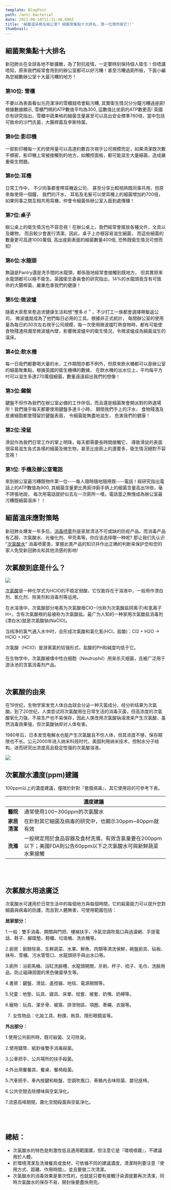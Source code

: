 ```yaml
---
template: BlogPost
path: /anti-bacterial
date: 2021-08-10T11:31:48.696Z
title: '細菌温床竟在辦公室? 細菌聚集點十大排名, 第一位竟然是它!!'
thumbnail: ''
---
```

<!--StartFragment-->

## **細菌聚集點十大排名**

新冠肺炎在全球各地不斷擴散，為了對抗疫情，一定要時刻保持個人衛生！但唔講唔知，原來我們經常會用到的辦公室都可以好污糟！甚至污糟過廁所板，下面小編為您細數辦公室十大最污糟的地方！

### **第10位: 雪櫃**

不要以為表面看似光亮潔淨的雪櫃就唔會點污糟, 其實衛生情況分分鐘污糟過座廁! 根據數據顯示, 雪櫃門柄的ATP數值平均為300, 這數值比坐廁的ATP數更高! 英國亦有研究指出，雪櫃中蔬果格的細菌含量甚至可以高出安全標準780倍，當中包括可致命的沙門氏菌，大腸桿菌及李斯特菌。

### **第9位:影印機**

一部影印機每一天的使用量可以高達約數百次視乎公司規模而定，如果清潔既次數不頻密，影印機上常被接觸到的地方，如觸控面板，都可能滋生大量細菌，造成嚴重衛生問題。

### **第8位:耳機**

日常工作中， 不少同事都會帶耳機返公司， 甚至分享比較相熟既同事共用，但原來每使用一個鐘， 我們的汗水， 耳垢及毛髮可以使耳機上的細菌增加約700倍，如果同事之間互相共用耳機，仲會令細菌係辦公室入面到處傳播！

### **第7位:桌子**

辦公桌上的衛生情況也不容忽視！在辦公桌上，我們經常會擺放各種文件，文具以及雜物， 而且較少會進行清潔。因此，桌子上亦極容易滋生細菌， 而這些細菌的數量更可高達1000萬個, 高出座廁表面的細菌數量400倍, 恐怖既衛生情況可想而知!

### **第6位:水龍頭**

無論是Pantry還是洗手間的水龍頭，都係我地經常會接觸到既地方， 但其實原來水龍頭都可以極不衛生。英國衛生委員會的研究指出，14%的水龍頭竟含有可致命的大腸桿菌，嚴重危害我們的健康！

### **第5位:微波爐**

隨着大家愈來愈追求健康生活和想”慳多ｄ＂，不少打工一族都會選擇帶飯返公司， 微波爐就成為了他們每日必用的工具。根據非正式統計， 每間辦公室的使用量為每日約30次左右視乎公司規模，每一次使用微波爐叮熱食物時，都有可能使食物殘渣飛濺至微波爐內壁，影響微波爐中的衛生情況，令微波爐成為細菌滋生的温床。

### **第4位:飲水機**

每一日我們都要喝大量的水，工作期間亦都不例外，但原來飲水機都可以是辦公室的細菌聚集點，根據英國的衛生機構的數據， 在飲水機的出水位上，平均每平方吋可以滋生多達270萬個細菌，數量遠遠超出我們的想像！

### **第3位:鍵盤**

鍵盤不但作為我們在辦公室必備的工作伴侶，而且還是細菌聚會開派對的熱選場所！我們幾乎每天都要使用鍵盤多達８小時， 期間我們手上的汗水， 食物殘渣及皮膚細胞都會殘留於鍵盤表面， 令細菌能無盡地滋生， 危害我們的健康！

### **第2位:滑鼠**

滑鼠作為我們日常工作的掌上明珠，每天都需要長時間接觸它， 導致滑鼠的表面很容易滋生各式各樣的細菌及微生物，甚至比座廁上的還要多，衛生情況絕對不容忽視！

### **第1位: 手機及辦公室電話**

來到辦公室最污糟既物件第一位----每人隨時隨地隨用既----電話！經研究指出電話上的ATP數值為900, 其細菌含量更比男廁沖廁手抦上的細菌含量高出18倍，毫不誇張地說， 每次用電話就好似去左一次廁所一樣。電話當之無愧成為辦公室最污糟既細菌温床！！

## **細菌溫床應對策略**

新冠肺炎爆发一年多后，[消毒喷雾](https://www.k-clean.com.hk/)剂是家居清洁不可或缺的防疫产品。而消毒产品有乙醇、次氯酸水、光催化剂、甲壳素等。你应该选择哪一种呢? 那让我们先认识 "[次氯酸水](https://www.k-clean.com.hk/pages/%E7%94%A2%E5%93%81%E7%89%B9%E9%BB%9E/)" 消毒喷雾类，掌握此类产品的知识并作出正确的判断来保护您和您的家人免受新冠肺炎和其他流感的影响!

## **次氯酸到底是什么？**

![](/assets/次氯酸水HCIO-500x.jpg)

[次氯酸](https://www.k-clean.com.hk/pages/產品特點)是一种化学式为HClO的不稳定弱酸，它仅能存在于溶液中，一般用作漂白剂、氧化剂、除臭剂和消毒剂等运用。

在水溶液中，次氯酸部分电离为次氯酸根ClO−(也称为次氯酸盐阴离子)和氢离子H+。含有次氯酸根的盐被称为次氯酸盐。最广为人知的一种家用次氯酸盐消毒剂(漂白水)就是次氯酸钠(NaClO)。

当纯净的氯气通入水中时，会形成次氯酸和氯化氢(HCl，盐酸)：Cl2 + H2O → HClO + HCl

次氯酸（HClO）是游离氯的较强形式，盐酸的PH和碱度均低于它。

在生物学中，次氯酸被嗜中性白细胞（Neutrophil）用来杀灭细菌，且被广泛用于游泳池的含氯消毒剂产品。

<br>

## **次氯酸的由来**

在19世纪，生物学家发觉人体白血球会分泌一种灭菌成分，经分析结果为次氯酸。到了20世纪，人类尝试将次氯酸用在日常生活的消毒灭菌，但高浓度的次氯酸氧化力强，不易生产也不易保存，因此人类改用次氯酸钠溶液来产生次氯酸，虽然消毒效果强，但次氯酸钠却对人体有害。

1980年后，日本发觉电解水也能产生次氯酸且不伤人体，但其浓度不够，保存期限也不长。公元2000年进入纳米科技时代，美国利用纳米技术，控制水分子结构，进而研究出浓度高且稳定性强的次氯酸溶液。

![](/assets/次氯酸水與細菌720.jpg)

## **次氯酸水濃度(ppm)建議**

100ppm以上的濃度建議，僅限於針對『套膜病毒』，其它使用目的可參考下表。

|          | 濃度建議                                                           |
| -------- | -------------------------------------------------------------- |
| **醫院**   | 通常使用100~300ppm的次氯酸水                                            |
| **家居清潔** | 在針對其它細菌及病毒的研究中，也顯示30ppm~80ppm就有效                               |
| **洗滌**   | 一般規定用於食品容器及食材洗滌，有效含氯量要在200ppm以下；美國FDA則公告60ppm以下之次氯酸水可與新鮮蔬菜水果接觸 |

## **<br>**

## **次氯酸水用途廣泛**

次氯酸水可運用於日常生活中的每個地方與每個時間，它的殺菌能力可以提升您對細菌與病毒的防護，而且對人體無害，可使用範圍包括：

**居家部分：**

1.一般：雙手消毒、開關與門把、樓梯扶手、冷氣空調吹風口與過濾網、手提電話、鞋子、腳踏墊、鞋櫃、垃圾桶、洗衣機等。

2.廚房：廚餘除臭、生鮮蔬菜、水果、鮮魚、肉類等清洗保鮮，碗盤廚具、砧板、抹布、雪櫃、污水管管口、水龍頭把手與出水口等。

3.廁所：浴廁馬桶、浴缸洗臉槽、水龍頭開關，牙刷、杯子、梳子、毛巾、洗臉用品，防止磁磚周圍的黑色黴菌孳生等。

4.書房：鍵盤、滑鼠、遙控器、地毯、電源開關等。

5.兒童：地墊、玩具、寢具、床單、枕套、被套、奶嘴、奶樽等。

6.寵物：玩具、潔牙骨、被窩、排泄物區、項圈、牽繩、衣服等。

7. 女性物品：化妝工具、粉撲、刷具、隱形眼鏡盒等。

**外出部分：**

1.使用公共廁所時，既可殺菌、又可除臭。

2.使用錢幣、紙鈔後雙手消毒殺菌。

3.公車把手、公共場所的扶手殺菌。

4.外出用餐餐具、餐桌、餐椅殺菌。

5.汽車把手、車內按鍵和軚盤、空調吹風口、車箱內去味除菌、嬰兒座椅。

6.公共空間去除煙味與空氣淨化。

7.流感高峰期間，霧化空間殺菌與空氣淨化。

## **<br>**

## **總結：**

* 次氯酸水的特色是刺激性低且適用範圍廣，但注意它是『環境噴霧』，不建議用於人體。
* 於環境清潔及洗滌餐具或食材，可依循不同的建議濃度，清潔時則要注意『使用方式、距離、作用時間』，並且要做二次清潔。
* 次氯酸水的消毒效果是單次性的，也就是只要有接觸汙染源就要再次清潔，同時次氯酸水的保存不易，開封後要盡快用完。

<!--EndFragment-->
